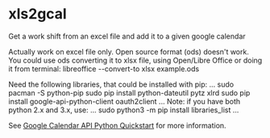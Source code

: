 # xls2gcal
Get a work shift from an excel file and add it to a given google calendar


Actually work on excel file only. Open source format (ods) doesn't work.
You could use ods converting it to xlsx file, using Open/Libre Office
or doing it from terminal: libreoffice --convert-to xlsx example.ods

Need the following libraries, that could be installed with pip:
...
sudo pacman -S python-pip
sudo pip install python-dateutil pytz xlrd
sudo pip install google-api-python-client oauth2client
...
Note: if you have both python 2.x and 3.x, use:
...
sudo python3 -m pip install libraries_list
...

See [Google Calendar API Python Quickstart](https://developers.google.com/calendar/quickstart/python) for more information.
